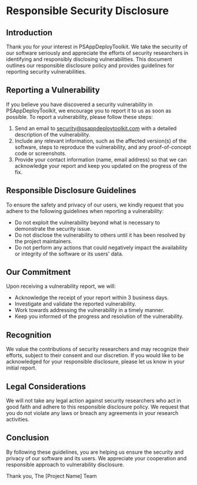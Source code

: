 # Responsible Security Disclosure

## Introduction

Thank you for your interest in PSAppDeployToolkit. We take the security of our software seriously and appreciate the efforts of security researchers in identifying and responsibly disclosing vulnerabilities. This document outlines our responsible disclosure policy and provides guidelines for reporting security vulnerabilities.

## Reporting a Vulnerability

If you believe you have discovered a security vulnerability in PSAppDeployToolkit, we encourage you to report it to us as soon as possible. To report a vulnerability, please follow these steps:

1. Send an email to [security@psappdeploytoolkit.com](mailto:security@psappdeploytoolkit.com) with a detailed description of the vulnerability.
2. Include any relevant information, such as the affected version(s) of the software, steps to reproduce the vulnerability, and any proof-of-concept code or screenshots.
3. Provide your contact information (name, email address) so that we can acknowledge your report and keep you updated on the progress of the fix.

## Responsible Disclosure Guidelines

To ensure the safety and privacy of our users, we kindly request that you adhere to the following guidelines when reporting a vulnerability:

- Do not exploit the vulnerability beyond what is necessary to demonstrate the security issue.
- Do not disclose the vulnerability to others until it has been resolved by the project maintainers.
- Do not perform any actions that could negatively impact the availability or integrity of the software or its users' data.

## Our Commitment
Upon receiving a vulnerability report, we will:

- Acknowledge the receipt of your report within 3 business days.
- Investigate and validate the reported vulnerability.
- Work towards addressing the vulnerability in a timely manner.
- Keep you informed of the progress and resolution of the vulnerability.

## Recognition
We value the contributions of security researchers and may recognize their efforts, subject to their consent and our discretion. If you would like to be acknowledged for your responsible disclosure, please let us know in your initial report.

## Legal Considerations
We will not take any legal action against security researchers who act in good faith and adhere to this responsible disclosure policy. We request that you do not violate any laws or breach any agreements in your research activities.

## Conclusion
By following these guidelines, you are helping us ensure the security and privacy of our software and its users. We appreciate your cooperation and responsible approach to vulnerability disclosure.

Thank you,
The [Project Name] Team
